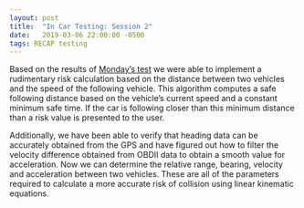 ```yaml
---
layout: post
title:  "In Car Testing: Session 2"
date:   2019-03-06 22:00:00 -0500
tags: RECAP testing
---
```

Based on the results of [Monday’s test](/2019/03/04/In-Car-Testing-1.html) we were able to implement a rudimentary risk calculation based on the distance between two vehicles and the speed of the following vehicle. This algorithm computes a safe following distance based on the vehicle’s current speed and a constant minimum safe time. If the car is following closer than this minimum distance than a risk value is presented to the user.

Additionally, we have been able to verify that heading data can be accurately obtained from the GPS and have figured out how to filter the velocity difference obtained from OBDII data to obtain a smooth value for acceleration. Now we can determine the relative range, bearing, velocity and acceleration between two vehicles. These are all of the parameters required to calculate a more accurate risk of collision using linear kinematic equations.
